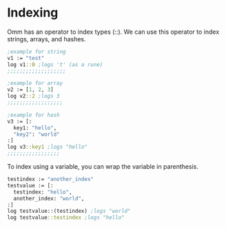 # Indexing

Omm has an operator to index types (::). We can use this operator to index strings, arrays, and hashes.

```clojure
;example for string
v1 := "test"
log v1::0 ;logs 't' (as a rune)
;;;;;;;;;;;;;;;;;;;

;example for array
v2 := [1, 2, 3]
log v2::2 ;logs 3
;;;;;;;;;;;;;;;;;;

;example for hash
v3 := [:
  key1: "hello",
  "key2": "world"
:]
log v3::key1 ;logs "hello"
;;;;;;;;;;;;;;;;;
```

To index using a variable, you can wrap the variable in parenthesis.

```clojure
testindex := "another_index"
testvalue := [:
  testindex: "hello",
  another_index: "world",
:]
log testvalue::(testindex) ;logs "world"
log testvalue::testindex ;logs "hello"
```
